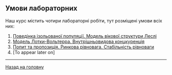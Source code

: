 ## Умови лабораторних

Наш курс містить чотири лабораторні робіти, тут розміщені умови всіх них:

1. [Поведінка ізольованої популяції. Модель вікової структури Леслі](1.md)
2. [Модель Лотки-Вольтерра. Внутрішньовидова концкуренція](2.md)
3. [Попит та пропозиція. Ринкова рівновага. Стабільність рівноваги](3.md)
4. [To appear later on]

---

[Назад на головну](../../README.md)